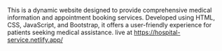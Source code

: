 This is a dynamic website designed to provide comprehensive medical information and appointment booking services. Developed using HTML, CSS, JavaScript, and Bootstrap, it offers a user-friendly experience for patients seeking medical assistance.
live at https://hospital-service.netlify.app/

